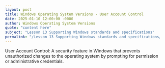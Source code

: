 ```yaml
---
layout: post
title: Windows Operating System Versions - User Account Control
date: 2025-01-10 12:00:00 -0000
author: Windows Operating System Versions
quote: "content here"
subject: "Lesson 13 Supporting Windows standards and specifications"
permalink: "/Lesson 13 Supporting Windows standards and specifications/Windows Operating System Versions/Windows Operating System Versions - User Account Control"
---
```


User Account Control: A security feature in Windows that prevents unauthorized changes to the operating system by prompting for permission or administrative credentials.
